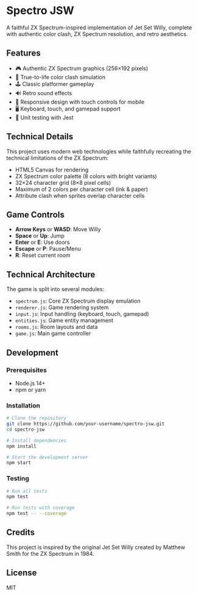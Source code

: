 # Spectro JSW

A faithful ZX Spectrum-inspired implementation of Jet Set Willy, complete with authentic color clash, ZX Spectrum resolution, and retro aesthetics.

## Features

- 🎮 Authentic ZX Spectrum graphics (256×192 pixels)
- 🎨 True-to-life color clash simulation
- 🕹️ Classic platformer gameplay
- 🔊 Retro sound effects
- 📱 Responsive design with touch controls for mobile
- 🖥️ Keyboard, touch, and gamepad support
- 🧪 Unit testing with Jest

## Technical Details

This project uses modern web technologies while faithfully recreating the technical limitations of the ZX Spectrum:

- HTML5 Canvas for rendering
- ZX Spectrum color palette (8 colors with bright variants)
- 32×24 character grid (8×8 pixel cells)
- Maximum of 2 colors per character cell (ink & paper)
- Attribute clash when sprites overlap character cells

## Game Controls

- **Arrow Keys** or **WASD**: Move Willy
- **Space** or **Up**: Jump
- **Enter** or **E**: Use doors
- **Escape** or **P**: Pause/Menu
- **R**: Reset current room

## Technical Architecture

The game is split into several modules:

- `spectrum.js`: Core ZX Spectrum display emulation
- `renderer.js`: Game rendering system
- `input.js`: Input handling (keyboard, touch, gamepad)
- `entities.js`: Game entity management
- `rooms.js`: Room layouts and data
- `game.js`: Main game controller

## Development

### Prerequisites

- Node.js 14+
- npm or yarn

### Installation

```bash
# Clone the repository
git clone https://github.com/your-username/spectro-jsw.git
cd spectro-jsw

# Install dependencies
npm install

# Start the development server
npm start
```

### Testing

```bash
# Run all tests
npm test

# Run tests with coverage
npm test -- --coverage
```

## Credits

This project is inspired by the original Jet Set Willy created by Matthew Smith for the ZX Spectrum in 1984.

## License

MIT